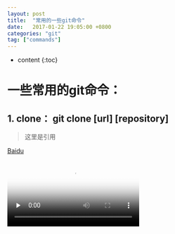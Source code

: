 ```yaml
---
layout: post
title:  "常用的一些git命令"
date:   2017-01-22 19:05:00 +0800
categories: "git"
tag: ["commands"]
---
```



* content
{:toc}

# 一些常用的git命令：
## 1. clone： git clone [url] [repository]
> 这里是引用

[Baidu](www.baidu.com)

<video id="video" controls="" preload="none" poster="http://media.w3.org/2010/05/sintel/poster.png">
      <source id="mp4" src="http://media.w3.org/2010/05/sintel/trailer.mp4" type="video/mp4">
      <source id="webm" src="http://media.w3.org/2010/05/sintel/trailer.webm" type="video/webm">
      <source id="ogv" src="http://media.w3.org/2010/05/sintel/trailer.ogv" type="video/ogg">
      <p>Your user agent does not support the HTML5 Video element.</p>
    </video>
